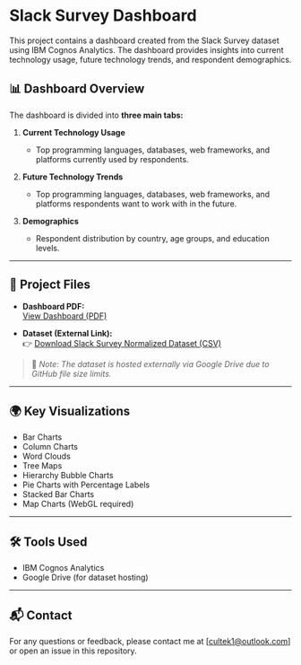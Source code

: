 # Slack Survey Dashboard

This project contains a dashboard created from the Slack Survey dataset using IBM Cognos Analytics. The dashboard provides insights into current technology usage, future technology trends, and respondent demographics.

## 📊 Dashboard Overview

The dashboard is divided into **three main tabs:**

1. **Current Technology Usage**
   - Top programming languages, databases, web frameworks, and platforms currently used by respondents.
   
2. **Future Technology Trends**
   - Top programming languages, databases, web frameworks, and platforms respondents want to work with in the future.

3. **Demographics**
   - Respondent distribution by country, age groups, and education levels.

---

## 📂 Project Files

- **Dashboard PDF:**  
  [View Dashboard (PDF)](dashboards/Slack%20Survey%20Dashboard.pdf)



- **Dataset (External Link):**  
  👉 [Download Slack Survey Normalized Dataset (CSV)](https://drive.google.com/file/d/1VnaXHfSkUtkCWYCja8Xs5lUvofgKuyN-/view?usp=drive_link)

> 📌 *Note: The dataset is hosted externally via Google Drive due to GitHub file size limits.*

---

## 🌍 Key Visualizations

- Bar Charts  
- Column Charts  
- Word Clouds  
- Tree Maps  
- Hierarchy Bubble Charts  
- Pie Charts with Percentage Labels  
- Stacked Bar Charts  
- Map Charts (WebGL required)

---

## 🛠️ Tools Used

- IBM Cognos Analytics  
- Google Drive (for dataset hosting)

---

## 📬 Contact

For any questions or feedback, please contact me at [cultek1@outlook.com] or open an issue in this repository.
